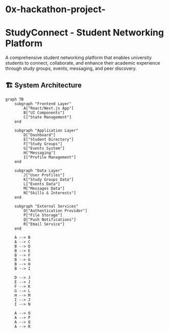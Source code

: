 # 0x-hackathon-project-
# StudyConnect - Student Networking Platform

A comprehensive student networking platform that enables university students to connect, collaborate, and enhance their academic experience through study groups, events, messaging, and peer discovery.

## 🏗️ System Architecture

```mermaid title="System Architecture Overview" type="diagram"
graph TB
    subgraph "Frontend Layer"
        A["React/Next.js App"]
        B["UI Components"]
        C["State Management"]
    end
    
    subgraph "Application Layer"
        D["Dashboard"]
        E["Student Directory"]
        F["Study Groups"]
        G["Events System"]
        H["Messaging"]
        I["Profile Management"]
    end
    
    subgraph "Data Layer"
        J["User Profiles"]
        K["Study Groups Data"]
        L["Events Data"]
        M["Messages Data"]
        N["Skills & Interests"]
    end
    
    subgraph "External Services"
        O["Authentication Provider"]
        P["File Storage"]
        Q["Push Notifications"]
        R["Email Service"]
    end
    
    A --> B
    A --> C
    B --> D
    B --> E
    B --> F
    B --> G
    B --> H
    B --> I
    
    D --> J
    E --> J
    F --> K
    G --> L
    H --> M
    I --> J
    I --> N
    
    A --> O
    A --> P
    A --> Q
    A --> R

